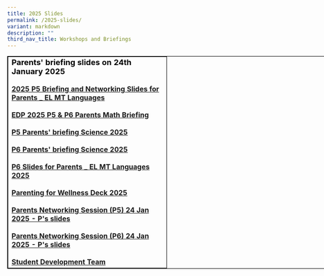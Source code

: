 ```yaml
---
title: 2025 Slides
permalink: /2025-slides/
variant: markdown
description: ""
third_nav_title: Workshops and Briefings
---
```

<table style="border:1px solid black;width:840px;">
<tbody>
	 <tr><td style="border: 1px solid black; width: 350px;">
             <b>
             <strong style="color: black; font-size: 18;"> Parents' briefing slides on 24th January 2025</strong>
             <br>
                         <br>
            <a href="https://drive.google.com/file/d/1_YmTf_KSnMFHH6XOZ50uUdcfLjdjYVQ6/view?usp=drive_link">2025 P5 Briefing and Networking Slides for Parents _ EL MT Languages </a>
             <br><br> 
							 <a href="https://drive.google.com/file/d/1OZJcFH5OXqo1c1m9D9wl7Buacqvia_rz/view?usp=drive_link">EDP 2025 P5 &amp; P6 Parents Math Briefing</a>
             <br>
							 <br> <a href="https://drive.google.com/file/d/14jNJBzH8I0eTkDHs1vZo3hUZnfsSIbxK/view?usp=drive_link">P5 Parents' briefing Science 2025</a>
             <br><br>
							  <a href="https://drive.google.com/file/d/1Vwp9tLWQtCbP_uBRYs4_CQJ3TU_-Qdb8/view?usp=drive_link">P6 Parents' briefing Science 2025</a>
             <br><br>
							  <a href="https://drive.google.com/file/d/1Vwp9tLWQtCbP_uBRYs4_CQJ3TU_-Qdb8/view?usp=drive_link">P6 Slides for Parents _ EL MT Languages 2025</a>
             <br><br>
							  <a href="https://drive.google.com/file/d/1Vwp9tLWQtCbP_uBRYs4_CQJ3TU_-Qdb8/view?usp=drive_link">Parenting for Wellness Deck 2025</a>
             <br><br>
							  <a href="https://drive.google.com/file/d/1Vwp9tLWQtCbP_uBRYs4_CQJ3TU_-Qdb8/view?usp=drive_link">Parents Networking Session (P5) 24 Jan 2025 - P's slides</a>
             <br><br>
							  <a href="https://drive.google.com/file/d/1Vwp9tLWQtCbP_uBRYs4_CQJ3TU_-Qdb8/view?usp=drive_link">Parents Networking Session (P6) 24 Jan 2025 - P's slides</a>
             <br><br>
							  <a href="https://drive.google.com/file/d/1Vwp9tLWQtCbP_uBRYs4_CQJ3TU_-Qdb8/view?usp=drive_link">Student Development Team</a>
             <br>
        </b></td> </tr></tbody>
</table>